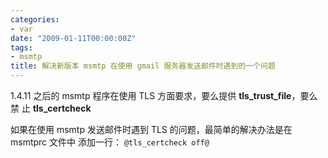 ```yaml
---
categories:
- var
date: "2009-01-11T00:00:00Z"
tags:
- msmtp
title: 解决新版本 msmtp 在使用 gmail 服务器发送邮件时遇到的一个问题
---
```


1.4.11 之后的 msmtp 程序在使用 TLS 方面要求，要么提供 **tls_trust_file**，要么禁
止 **tls_certcheck**

如果在使用 msmtp 发送邮件时遇到 TLS 的问题，最简单的解决办法是在 msmtprc 文件中
添加一行：
``@tls_certcheck off@``
